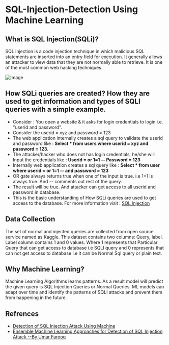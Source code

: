 # SQL-Injection-Detection Using Machine Learning

## What is SQL Injection(SQLi)?
SQL injection is a code injection technique in which malicious SQL statements are inserted into an entry field for execution. It generally allows an attacker to view data that they are not normally able to retrieve. It is one of the most common web hacking techniques.

![image](https://user-images.githubusercontent.com/96000840/217074588-ee12b1a6-8eb2-44cd-a832-a4ce15fd2dd7.png)

## How SQLi queries are created? How they are used to get information and types of SQLI queries with a simple example.
* Consider : You open a website & it asks for login credentials to login i.e. "userid and password".
* Consider the userid = xyz and password = 123
* The web application internally creates a sql query to validate the userid and password like : **Select * from users where userid = xyz and password = 123**.
* The attacker/hacker who does not has login credentials, he/she will Input the credentials like : **Userid = or 1=1 -- Password = 123**
* Internally web application creates a sql query like : **Select * from user where userid = or 1=1 -- and password = 123**
* OR gate always returns true when one of the input is true. i.e 1=1 is always true. And -- comments out rest of the query.
* The result will be true. And attacker can get access to all userid and password in database.
* This is the basic understanding of How SQLi queries are used to get access to the database. For more information visit : [SQL Injection](https://www.w3schools.com/sql/sql_injection.asp)

## Data Collection
The set of normal and injected queries are collected from open source service named as Kaggle. This dataset contains two columns: Query, label. Label column contains 1 and 0 values. Where 1 represents that Particular Query that can get access to database i.e SQLI query and 0 represents that can not get access to database i.e it can be Normal Sql query or plain text.

## Why Machine Learning?
Machine Learning Algorithms learns patterns. As a result model will predict the given query is SQL Injection Queries or Normal Queries. ML models can adapt over time and identify the patterns of SQLI attacks and prevent them from happening in the future.

## Refrences
* [Detection of SQL Injection Attack Using Machine](https://www.mdpi.com/2624-800X/2/4/39/pdf)
* [Ensemble Machine Learning Approaches for Detection of SQL Injection Attack --By Umar Farooq](https://hrcak.srce.hr/file/367636)
